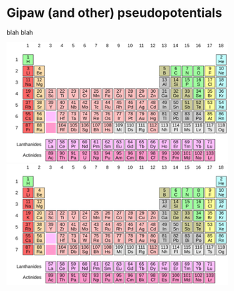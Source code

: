 # Gipaw (and other) pseudopotentials
blah blah



![Alt text](./periodic_table.svg)<img src="./periodic_table.svg">

